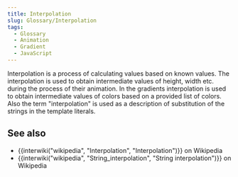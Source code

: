 ```yaml
---
title: Interpolation
slug: Glossary/Interpolation
tags:
  - Glossary
  - Animation
  - Gradient
  - JavaScript
---
```

Interpolation is a process of calculating values based on known values. The interpolation is used to obtain intermediate values of height, width etc. during the process of their animation. In the gradients interpolation is used to obtain intermediate values of colors based on a provided list of colors. Also the term "interpolation" is used as a description of substitution of the strings in the template literals.


## See also

- {{interwiki("wikipedia", "Interpolation", "Interpolation")}} on Wikipedia
- {{interwiki("wikipedia", "String_interpolation", "String interpolation")}} on Wikipedia
